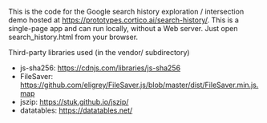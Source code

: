 This is the code for the Google search history exploration / intersection
demo hosted at https://prototypes.cortico.ai/search-history/.
This is a single-page app and can run locally, without a Web server.
Just open search_history.html from your browser.

Third-party libraries used (in the vendor/ subdirectory)

- js-sha256:  https://cdnjs.com/libraries/js-sha256
- FileSaver:   https://github.com/eligrey/FileSaver.js/blob/master/dist/FileSaver.min.js.map
- jszip:  https://stuk.github.io/jszip/
- datatables:  https://datatables.net/

